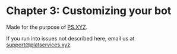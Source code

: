 # Chapter 3: Customizing your bot




Made for the purpose of [PS.XYZ](https://platservices.xyz).

If you run into issues not described here, email us at support@platservices.xyz.
